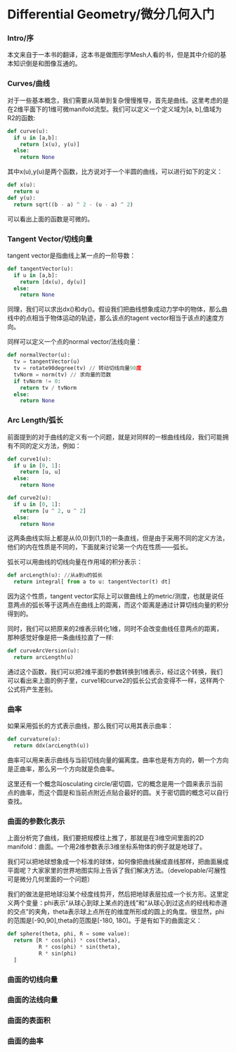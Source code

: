 # Differential Geometry/微分几何入门

### Intro/序

本文来自于一本书的翻译，这本书是做图形学Mesh人看的书，但是其中介绍的基本知识倒是和图像互通的。

### Curves/曲线

对于一些基本概念，我们需要从简单到复杂慢慢推导，首先是曲线。这里考虑的是在2维平面下的1维可微manifold流型。我们可以定义一个定义域为[a, b],值域为R2的函数:
```python
def curve(u):
  if u in [a,b]:
    return [x(u), y(u)]
  else:
    return None
```
其中x(u),y(u)是两个函数，比方说对于一个半圆的曲线，可以进行如下的定义：
```python
def x(u):
  return u
def y(u):
  return sqrt((b - a) ^ 2 - (u - a) ^ 2)
```
可以看出上面的函数是可微的。

### Tangent Vector/切线向量

tangent vector是指曲线上某一点的一阶导数：
```python
def tangentVector(u):
  if u in [a,b]:
    return [dx(u), dy(u)]
  else:
    return None
```
同理，我们可以求出dx()和dy()。假设我们把曲线想象成动力学中的物体，那么曲线中的点相当于物体运动的轨迹，那么该点的tagent vector相当于该点的速度方向。

同样可以定义一个点的normal vector/法线向量：
```python
def normalVector(u):
  tv = tangentVector(u)
  tv = rotate90degree(tv) // 转动切线向量90度
  tvNorm = norm(tv) // 求向量的范数
  if tvNorm != 0:
    return tv / tvNorm
  else:
    return None
```

### Arc Length/弧长

前面提到的对于曲线的定义有一个问题，就是对同样的一根曲线线段，我们可能拥有不同的定义方法，例如：
```python
def curve1(u):
  if u in [0, 1]:
    return [u, u]
  else:
    return None

def curve2(u):
  if u in [0, 1]:
    return [u ^ 2, u ^ 2]
  else:
    return None
```
这两条曲线实际上都是从(0,0)到(1,1)的一条直线，但是由于采用不同的定义方法，他们的内在性质是不同的，下面就来讨论第一个内在性质——弧长。

弧长可以用曲线的切线向量在作用域的积分表示：
```python
def arcLength(u): //从a到u的弧长
  return integral[ from a to u: tangentVector(t) dt]
```

因为这个性质，tangent vector实际上可以做曲线上的metric/测度，也就是说任意两点的弧长等于这两点在曲线上的距离，而这个距离是通过计算切线向量的积分得到的。

同时，我们可以把原来的2维表示转化1维，同时不会改变曲线任意两点的距离，那种感觉好像是把一条曲线拉直了一样:
```python
def curveArcVersion(u):
  return arcLength(u)
```

通过这个函数，我们可以把2维平面的参数转换到1维表示，经过这个转换，我们可以看出来上面的例子里，curve1和curve2的弧长公式会变得不一样，这样两个公式将产生差别。

### 曲率

如果采用弧长的方式表示曲线，那么我们可以用其表示曲率：
```python
def curvature(u):
  return ddx(arcLength(u))
```

曲率可以用来表示曲线与当前切线向量的偏离度。曲率也是有方向的，朝一个方向是正曲率，那么另一个方向就是负曲率。

这里还有一个概念叫osculating circle/密切圆，它的概念是用一个圆来表示当前点的曲率，而这个圆是和当前点附近点贴合最好的圆。关于密切圆的概念可以自行查找。

### 曲面的参数化表示

上面分析完了曲线，我们要把规模往上推了，那就是在3维空间里面的2D manifold：曲面。一个用2维参数表示3维坐标系物体的例子就是地球了。

我们可以把地球想象成一个标准的球体，如何像把曲线展成直线那样，把曲面展成平面呢？大家家里的世界地图实际上告诉了我们解决方法。（developable/可展性可是微分几何里面的一个问题）

我们的做法是把地球沿某个经度线剪开，然后把地球表层拉成一个长方形。这里定义两个变量：phi表示“从球心到球上某点的连线”和“从球心到过这点的经线和赤道的交点”的夹角，theta表示球上点所在的维度所形成的圆上的角度。很显然，phi的范围是[-90,90],theta的范围是[-180, 180]。于是有如下的曲面定义：
```python
def sphere(theta, phi, R = some value):
  return [R * cos(phi) * cos(theta),
          R * cos(phi) * sin(theta),
          R * sin(phi)
  ]
```

### 曲面的切线向量

### 曲面的法线向量

### 曲面的表面积

### 曲面的曲率


